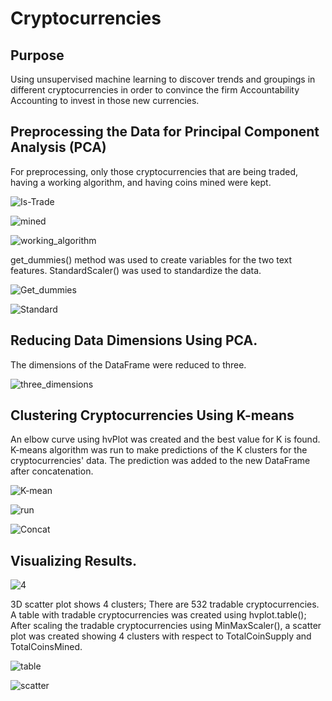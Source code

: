 # Cryptocurrencies

## Purpose
Using unsupervised machine learning to discover trends and groupings in different cryptocurrencies in order to convince the firm Accountability Accounting to invest in those new currencies.

## Preprocessing the Data for Principal Component Analysis (PCA)
For preprocessing, only those cryptocurrencies that are being traded, having a working algorithm, and having coins mined were kept.

![Is-Trade](https://user-images.githubusercontent.com/84931545/142740160-72597ac3-8f16-4c05-90cb-24677a0ddfec.PNG)

![mined](https://user-images.githubusercontent.com/84931545/142740163-2998eaeb-c4b7-486a-9107-67143892e0f6.PNG)

![working_algorithm](https://user-images.githubusercontent.com/84931545/142740170-12d47e22-0e3d-4ad6-a3a8-75274c565e7f.PNG)


get_dummies() method was used to create variables for the two text features. StandardScaler() was used to standardize the data. 

![Get_dummies](https://user-images.githubusercontent.com/84931545/142740174-6e2085b8-3e82-4d7c-a7d9-42a57618e167.PNG)

![Standard](https://user-images.githubusercontent.com/84931545/142740183-b7cec77a-d201-4cea-bed7-9b222d90cb9c.PNG)


## Reducing Data Dimensions Using PCA.
The dimensions of the DataFrame were reduced to three.

![three_dimensions](https://user-images.githubusercontent.com/84931545/142740192-81fc78ae-0acb-4f5a-951e-50cb68568175.PNG)

## Clustering Cryptocurrencies Using K-means
An elbow curve using hvPlot was created and the best value for K is found. K-means algorithm was run to make predictions of the K clusters for the cryptocurrencies' data. The prediction was added to the new DataFrame after concatenation.

![K-mean](https://user-images.githubusercontent.com/84931545/142740195-48afa294-8ece-4503-85be-40dd9ae43caf.PNG)

![run](https://user-images.githubusercontent.com/84931545/142740203-d3ce453e-b4c5-4dac-a890-065ee38b6b1d.PNG)

![Concat](https://user-images.githubusercontent.com/84931545/142740211-51914f34-7559-4e73-8991-12fae20db3b5.PNG)

## Visualizing Results.

![4](https://user-images.githubusercontent.com/84931545/142740216-f5f8bc60-d313-4aed-8ceb-155d7c3ef348.PNG)

3D scatter plot shows 4 clusters; There are 532 tradable cryptocurrencies. A table with tradable cryptocurrencies was created using hvplot.table(); After scaling the tradable cryptocurrencies using MinMaxScaler(), a scatter plot was created showing 4 clusters with respect to TotalCoinSupply and TotalCoinsMined.


![table](https://user-images.githubusercontent.com/84931545/142740227-7b94e084-3c81-46e7-bc58-242d5383e823.PNG)

![scatter](https://user-images.githubusercontent.com/84931545/142740753-dae961b6-a9ce-4a62-875a-1f85f0bfe957.PNG)



